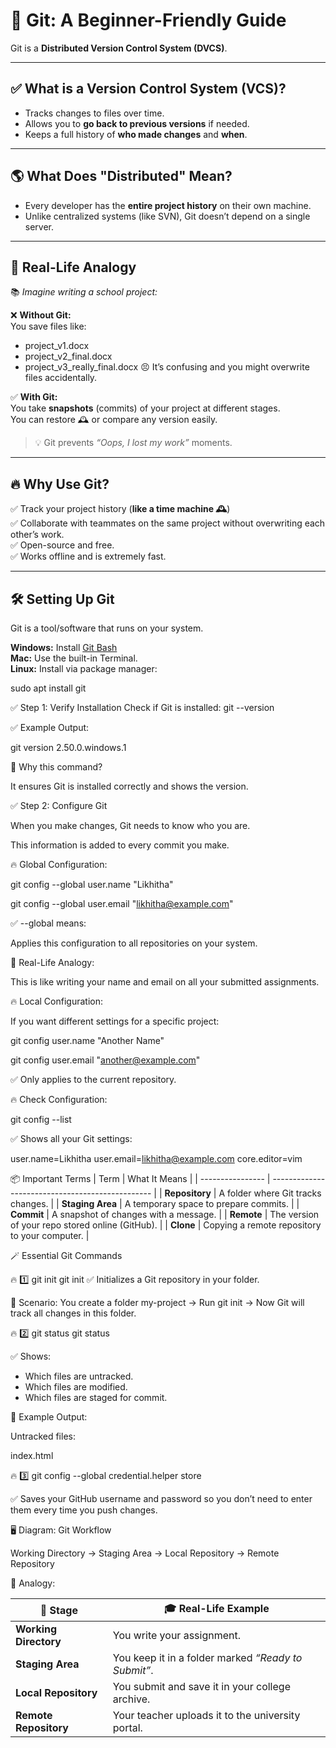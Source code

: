 # 🧠 Git: A Beginner-Friendly Guide

Git is a **Distributed Version Control System (DVCS)**.

---

## ✅ What is a Version Control System (VCS)?

- Tracks changes to files over time.
- Allows you to **go back to previous versions** if needed.
- Keeps a full history of **who made changes** and **when**.

---

## 🌎 What Does "Distributed" Mean?

- Every developer has the **entire project history** on their own machine.
- Unlike centralized systems (like SVN), Git doesn’t depend on a single server.

---

## 🎨 Real-Life Analogy

📚 _Imagine writing a school project:_

❌ **Without Git:**  
You save files like:

- project_v1.docx
- project_v2_final.docx
- project_v3_really_final.docx
😣 It’s confusing and you might overwrite files accidentally.  

✅ **With Git:**  
You take **snapshots** (commits) of your project at different stages.  
You can restore 🕰️ or compare any version easily.  

> 💡 Git prevents *“Oops, I lost my work”* moments.  

---

## 🔥 Why Use Git?  

✅ Track your project history (**like a time machine 🕰️**)  
✅ Collaborate with teammates on the same project without overwriting each other’s work.  
✅ Open-source and free.  
✅ Works offline and is extremely fast.  

---

## 🛠 Setting Up Git  

Git is a tool/software that runs on your system.  

 **Windows:** Install [Git Bash](https://git-scm.com/downloads)  
 **Mac:** Use the built-in Terminal.  
 **Linux:** Install via package manager:  
 
  sudo apt install git


✅ Step 1: Verify Installation
Check if Git is installed:
git --version

✅ Example Output:

git version 2.50.0.windows.1

🎨 Why this command?

It ensures Git is installed correctly and shows the version.

✅ Step 2: Configure Git

When you make changes, Git needs to know who you are.

This information is added to every commit you make.

🔥 Global Configuration:

git config --global user.name "Likhitha"

git config --global user.email "likhitha@example.com"

✅ --global means:

Applies this configuration to all repositories on your system.

🎨 Real-Life Analogy:

This is like writing your name and email on all your submitted assignments.

🔥 Local Configuration:

If you want different settings for a specific project:

git config user.name "Another Name"

git config user.email "another@example.com"

✅ Only applies to the current repository.

🔥 Check Configuration:

git config --list

✅ Shows all your Git settings:

user.name=Likhitha
user.email=likhitha@example.com
core.editor=vim

📦 Important Terms
| Term | What It Means |
| ---------------- | ------------------------------------------------ |
| **Repository** | A folder where Git tracks changes. |
| **Staging Area** | A temporary space to prepare commits. |
| **Commit** | A snapshot of changes with a message. |
| **Remote** | The version of your repo stored online (GitHub). |
| **Clone** | Copying a remote repository to your computer. |

🪄 Essential Git Commands

🔥 1️⃣ git init
git init
✅ Initializes a Git repository in your folder.

🎨 Scenario:
You create a folder my-project → Run git init → Now Git will track all changes in this folder.

🔥 2️⃣ git status
git status

✅ Shows:

- Which files are untracked.
- Which files are modified.
- Which files are staged for commit.

🎨 Example Output:

Untracked files:

index.html

🔥 3️⃣ git config --global credential.helper store

✅ Saves your GitHub username and password so you don’t need to enter them every time you push changes.

🖥️ Diagram: Git Workflow

Working Directory → Staging Area → Local Repository → Remote Repository

🎨 Analogy:

| 📂 **Stage**          | 🎓 **Real-Life Example**                            |
| --------------------- | --------------------------------------------------- |
| **Working Directory** | You write your assignment.                          |
| **Staging Area**      | You keep it in a folder marked _“Ready to Submit”_. |
| **Local Repository**  | You submit and save it in your college archive.     |
| **Remote Repository** | Your teacher uploads it to the university portal.   |
